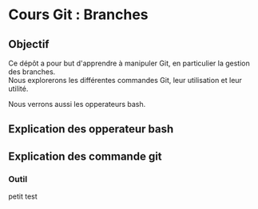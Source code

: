 # Cours Git : Branches

## Objectif

Ce dépôt a pour but d'apprendre à manipuler Git, en particulier la gestion des branches.  
Nous explorerons les différentes commandes Git, leur utilisation et leur utilité.

Nous verrons aussi les opperateurs bash.

## Explication des opperateur bash


## Explication des commande git


### Outil

petit test
